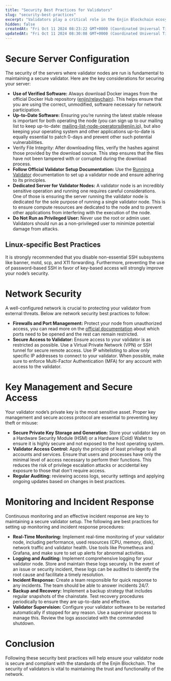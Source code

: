 ```yaml
---
title: "Security Best Practices for Validators"
slug: "security-best-practices"
excerpt: "Validators play a critical role in the Enjin Blockchain ecosystem by proposing, validating and finalizing blocks. Given their importance, validators are frequent targets for various types of attacks. It is essential to follow best practices for setting up and maintaining your validator nodes to mitigate risk and ensure the network’s robustness."
hidden: false
createdAt: "Fri Oct 11 2024 08:23:22 GMT+0000 (Coordinated Universal Time)"
updatedAt: "Fri Oct 11 2024 08:30:08 GMT+0000 (Coordinated Universal Time)"
---
```

# Secure Server Configuration

The security of the servers where validator nodes are run is fundamental to maintaining a secure validator. Here are the key considerations for securing your server:

- **Use of Verified Software:** Always download Docker images from the official Docker Hub repository ([enjin/relaychain](https://hub.docker.com/r/enjin/relaychain)). This helps ensure that you are using the correct, unmodified, software necessary for network participation.
- **Up-to-Date Software:** Ensuring you’re running the latest stable release is important for both operating the node (you can sign up to our mailing list to keep up-to-date: [mailing-list-node-operators@enjin.io](https://groups.google.com/a/enjin.io/g/mailing-list-node-operators)), but also keeping your operating system and other applications up-to-date is equally essential to patch 0-days and prevent other such potential vulnerabilities.
- Verify File Integrity: After downloading files, verify the hashes against those provided by the download source. This step ensures that the files have not been tampered with or corrupted during the download process.
- **Follow Official Validator Setup Documentation:** Use the [Running a Validator](https://docs.enjin.io/docs/running-a-validator) documentation to set up a validator node and ensure adhering to its principles.
- **Dedicated Server for Validator Nodes:** A validator node is an incredibly sensitive operation and running one requires careful considerations. One of those is ensuring the server running the validator node is dedicated for the sole purpose of running a single validator node. This is to ensure compute resources are dedicated to the node and to prevent other applications from interfering with the execution of the node.
- **Do Not Run as Privileged User:** Never use the root or admin user. Validators should run as a non-privileged user to minimize potential damage from attacks.

## Linux-specific Best Practices

It is strongly recommended that you disable non-essential SSH subsystems like banner, motd, scp, and X11 forwarding. Furthermore, preventing the use of password-based SSH in favor of key-based access will strongly improve your node’s security.

# Network Security

A well-configured network is crucial to protecting your validator from external threats. Below are network security best practices to follow:

- **Firewalls and Port Management:** Protect your node from unauthorized access, you can read more on the [official documentation](https://docs.enjin.io/docs/running-a-node#ports) about which ports need to be opened and the rest can remain restricted.
- **Secure Access to Validator:** Ensure access to your validator is as restricted as possible. Use a Virtual Private Network (VPN) or SSH tunnel for secure remote access. Use IP whitelisting to allow only specific IP addresses to connect to your validator. When possible, make sure to enforce Multi-Factor Authentication (MFA) for any account with access to the validator.

# Key Management and Secure Access

Your validator node’s private key is the most sensitive asset. Proper key management and secure access protocol are essential to preventing key theft or misuse:

- **Secure Private Key Storage and Generation:** Store your validator key on a Hardware Security Module (HSM) or a Hardware (Cold) Wallet to ensure it is highly secure and not exposed to the host operating system.
- **Validator Access Control:** Apply the principle of least privilege to all accounts and services. Ensure that users and processes have only the minimal level of access necessary to perform their functions. This reduces the risk of privilege escalation attacks or accidental key exposure to those that don't require access.
- **Regular Auditing:** reviewing access logs, security settings and applying ongoing updates based on changes in best practices.

# Monitoring and Incident Response

Continuous monitoring and an effective incident response are key to maintaining a secure validator setup. The following are best practices for setting up monitoring and incident response procedures:

- **Real-Time Monitoring:** Implement real-time monitoring of your validator node, including performance, used resources (CPU, memory, disk), network traffic and validator health. Use tools like Prometheus and Grafana, and make sure to set up alerts for abnormal activities.
- **Logging and Auditing:** Implement comprehensive logging for your validator node. Store and maintain these logs securely. In the event of an issue or security incident, these logs can be audited to identify the root cause and facilitate a timely resolution.
- **Incident Response:** Create a team responsible for quick response to any incidents. The team should be able to answer incidents 24/7.
- **Backup and Recovery:** Implement a backup strategy that includes regular snapshots of the chainstate. Test recovery procedures periodically to ensure they are up-to-date and effective.
- **Validator Supervision:** Configure your validator software to be restarted automatically if stopped for any reason. Use a supervisor process to manage this. Review the logs associated with the commanded shutdown.

# Conclusion

Following these security best practices will help ensure your validator node is secure and compliant with the standards of the Enjin Blockchain. The security of validators is vital to maintaining the trust and functionality of the network.
